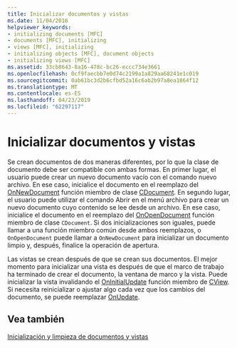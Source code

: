 ```yaml
---
title: Inicializar documentos y vistas
ms.date: 11/04/2016
helpviewer_keywords:
- initializing documents [MFC]
- documents [MFC], initializing
- views [MFC], initializing
- initializing objects [MFC], document objects
- initializing views [MFC]
ms.assetid: 33cb8643-8a16-478c-bc26-eccc734e3661
ms.openlocfilehash: 0cf9faecbb7e0d74c2199a1a829aa68241e1c019
ms.sourcegitcommit: 0ab61bc3d2b6cfbd52a16c6ab2b97a8ea1864f12
ms.translationtype: MT
ms.contentlocale: es-ES
ms.lasthandoff: 04/23/2019
ms.locfileid: "62297117"
---
```

# <a name="initializing-documents-and-views"></a>Inicializar documentos y vistas

Se crean documentos de dos maneras diferentes, por lo que la clase de documento debe ser compatible con ambas formas. En primer lugar, el usuario puede crear un nuevo documento vacío con el comando nuevo archivo. En ese caso, inicialice el documento en el reemplazo del [OnNewDocument](../mfc/reference/cdocument-class.md#onnewdocument) función miembro de clase [CDocument](../mfc/reference/cdocument-class.md). En segundo lugar, el usuario puede utilizar el comando Abrir en el menú archivo para crear un nuevo documento cuyo contenido se lee desde un archivo. En ese caso, inicialice el documento en el reemplazo del [OnOpenDocument](../mfc/reference/cdocument-class.md#onopendocument) función miembro de clase `CDocument`. Si dos inicializaciones son iguales, puede llamar a una función miembro común desde ambos reemplazos, o `OnOpenDocument` puede llamar a `OnNewDocument` para inicializar un documento limpio y, después, finalice la operación de apertura.

Las vistas se crean después de que se crean sus documentos. El mejor momento para inicializar una vista es después de que el marco de trabajo ha terminado de crear el documento, la ventana de marco y la vista. Puede inicializar la vista invalidando el [OnInitialUpdate](../mfc/reference/cview-class.md#oninitialupdate) función miembro de [CView](../mfc/reference/cview-class.md). Si necesita reinicializar o ajustar algo cada vez que los cambios del documento, se puede reemplazar [OnUpdate](../mfc/reference/cview-class.md#onupdate).

## <a name="see-also"></a>Vea también

[Inicialización y limpieza de documentos y vistas](../mfc/initializing-and-cleaning-up-documents-and-views.md)
